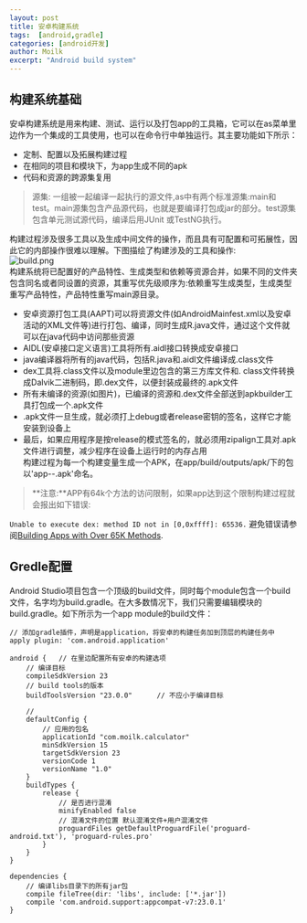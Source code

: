 ```yaml
---
layout: post
title: 安卓构建系统
tags:  [android,gradle]
categories: [android开发]
author: Moilk
excerpt: "Android build system"
---
```

## 构建系统基础
安卓构建系统是用来构建、测试、运行以及打包app的工具箱，它可以在as菜单里边作为一个集成的工具使用，也可以在命令行中单独运行。其主要功能如下所示：

* 定制、配置以及拓展构建过程
* 在相同的项目和模块下，为app生成不同的apk
* 代码和资源的跨源集复用

> 源集: 一组被一起编译一起执行的源文件,as中有两个标准源集:main和test。main源集包含产品源代码，也就是要编译打包成jar的部分。test源集包含单元测试源代码，编译后用JUnit 或TestNG执行。

构建过程涉及很多工具以及生成中间文件的操作，而且具有可配置和可拓展性，因此它的内部操作很难以理解。下图描绘了构建涉及的工具和操作:  
![build.png](http://duras.wang/Blog/assets/images/build.png)  
构建系统将已配置好的产品特性、生成类型和依赖等资源合并，如果不同的文件夹包含同名或者同设置的资源，其重写优先级顺序为:依赖重写生成类型，生成类型重写产品特性，产品特性重写main源目录。  

* 安卓资源打包工具(AAPT)可以将资源文件(如AndroidMainfest.xml以及安卓活动的XML文件等)进行打包、编译，同时生成R.java文件，通过这个文件就可以在java代码中访问那些资源  
* AIDL(安卓接口定义语言)工具将所有.aidl接口转换成安卓接口  
* java编译器将所有的java代码，包括R.java和.aidl文件编译成.class文件  
* dex工具将.class文件以及module里边包含的第三方库文件和.  class文件转换成Dalvik二进制码，即.dex文件，以便封装成最终的.apk文件
* 所有未编译的资源(如图片)，已编译的资源和.dex文件全部送到apkbuilder工具打包成一个.apk文件  
* .apk文件一旦生成，就必须打上debug或者release密钥的签名，这样它才能安装到设备上  
* 最后，如果应用程序是按release的模式签名的，就必须用zipalign工具对.apk文件进行调整，减少程序在设备上运行时的内存占用  
构建过程为每一个构建变量生成一个APK，在app/build/outputs/apk/下的包以'app-<flavor>-<buildtype>.apk'命名。
  
> **注意:**APP有64k个方法的访问限制，如果app达到这个限制构建过程就会报出如下错误:

`Unable to execute dex: method ID not in [0,0xffff]: 65536.`
避免错误请参阅[Building Apps with Over 65K Methods](http://developer.android.com/tools/building/multidex.html).


## Gredle配置
Android Studio项目包含一个顶级的build文件，同时每个module包含一个build文件，名字均为build.gradle。在大多数情况下，我们只需要编辑模块的build.gradle。如下所示为一个app module的build文件：

```grooxy
// 添加gradle插件，声明是application，将安卓的构建任务加到顶层的构建任务中
apply plugin: 'com.android.application'

android {	// 在里边配置所有安卓的构建选项
    // 编译目标
    compileSdkVersion 23
    // build tools的版本
    buildToolsVersion "23.0.0"		// 不应小于编译目标

    //
    defaultConfig {
        // 应用的包名
        applicationId "com.moilk.calculator"
        minSdkVersion 15
        targetSdkVersion 23
        versionCode 1
        versionName "1.0"
    }
    buildTypes {
        release {
            // 是否进行混淆
            minifyEnabled false
            // 混淆文件的位置 默认混淆文件+用户混淆文件
            proguardFiles getDefaultProguardFile('proguard-android.txt'), 'proguard-rules.pro'
        }
    }
}

dependencies {
    // 编译libs目录下的所有jar包
    compile fileTree(dir: 'libs', include: ['*.jar'])
    compile 'com.android.support:appcompat-v7:23.0.1'
}
```
